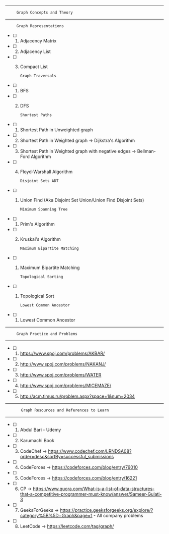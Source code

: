 
***
         Graph Concepts and Theory
***
         Graph Representations
- [ ] 1. Adjacency Matrix
- [ ] 2. Adjacency List
- [ ] 3. Compact List

         Graph Traversals
- [ ] 1. BFS
- [ ] 2. DFS

         Shortest Paths
- [ ] 1. Shortest Path in Unweighted graph
- [ ] 2. Shortest Path in Weighted graph -> Dijkstra's Algorithm
- [ ] 3. Shortest Path in Weighted graph with negative edges -> Bellman-Ford Algorithm
- [ ] 4. Floyd-Warshall Algorithm
         
         Disjoint Sets ADT
- [ ] 1. Union Find (Aka Disjoint Set Union/Union Find Disjoint Sets)

         Minimum Spanning Tree
- [ ] 1. Prim's Algorithm
- [ ] 2. Kruskal's Algorithm

         Maximum Bipartite Matching
- [ ] 1. Maximum Bipartite Matching
                      
         Topological Sorting
- [ ] 1. Topological Sort

         Lowest Common Ancestor
- [ ] 1. Lowest Common Ancestor
***
         Graph Practice and Problems
***
- [ ] 1. https://www.spoj.com/problems/AKBAR/
- [ ] 2. http://www.spoj.com/problems/NAKANJ/
- [ ] 3. http://www.spoj.com/problems/WATER
- [ ] 4. http://www.spoj.com/problems/MICEMAZE/
- [ ] 5. http://acm.timus.ru/problem.aspx?space=1&num=2034

***
           Graph Resources and References to Learn
***
- [ ] 1. Abdul Bari - Udemy
- [ ] 2. Karumachi Book
- [ ] 3. CodeChef -> https://www.codechef.com/LRNDSA08?order=desc&sortBy=successful_submissions
- [ ] 4. CodeForces -> https://codeforces.com/blog/entry/76010
- [ ] 5. CodeForces -> https://codeforces.com/blog/entry/16221
- [ ] 6. CP -> https://www.quora.com/What-is-a-list-of-data-structures-that-a-competitive-programmer-must-know/answer/Sameer-Gulati-3
- [ ] 7. GeeksForGeeks -> https://practice.geeksforgeeks.org/explore/?category%5B%5D=Graph&page=1 - All company problems
- [ ] 8. LeetCode -> https://leetcode.com/tag/graph/

